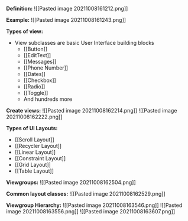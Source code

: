 **Definition:**
![[Pasted image 20211008161212.png]]

**Example:**
![[Pasted image 20211008161243.png]]

**Types of view:**
* View subclasses are basic User Interface building blocks
	* [[Button]]
	* [[EditText]]
	* [[Messages]]
	* [[Phone Number]]
	* [[Dates]]
	* [[Checkbox]]
	* [[Radio]]
	* [[Toggle]]
	* And hundreds more

**Create views:**
![[Pasted image 20211008162214.png]]
![[Pasted image 20211008162222.png]]

**Types of UI Layouts:**
* [[Scroll Layout]]
* [[Recycler Layout]]
* [[Linear Layout]]
* [[Constraint Layout]]
* [[Grid Layout]]
* [[Table Layout]]

**Viewgroups:**
![[Pasted image 20211008162504.png]]

**Common layout classes:**
![[Pasted image 20211008162529.png]]

**Viewgroup Hierarchy:**
![[Pasted image 20211008163546.png]]
![[Pasted image 20211008163556.png]]
![[Pasted image 20211008163607.png]]

